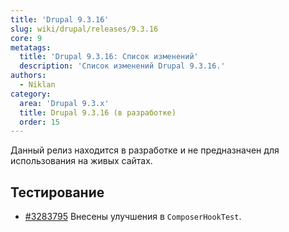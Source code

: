 ```yaml
---
title: 'Drupal 9.3.16'
slug: wiki/drupal/releases/9.3.16
core: 9
metatags:
  title: 'Drupal 9.3.16: Список изменений'
  description: 'Список изменений Drupal 9.3.16.'
authors:
  - Niklan
category:
  area: 'Drupal 9.3.x'
  title: Drupal 9.3.16 (в разработке)
  order: 15
---
```


<Aside type="warning">

Данный релиз находится в разработке и не предназначен для использования на живых сайтах.

</Aside>

## Тестирование

- [#3283795](https://www.drupal.org/node/3283795) Внесены улучшения в `ComposerHookTest`.